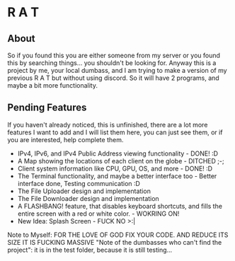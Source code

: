 # R A T

## About

So if you found this you are either someone from my server or you found this by searching things... you shouldn't be looking for. Anyway this is a project by me, your local dumbass, and I am trying to make a version of my previous R A T but without using discord. So it will have 2 programs, and maybe a bit more functionality.

## Pending Features

If you haven't already noticed, this is unfinished, there are a lot more features I want to add and I will list them here, you can just see them, or if you are interested, help complete them.

- IPv4, IPv6, and IPv4 Public Address viewing functionality - DONE! :D
- A Map showing the locations of each client on the globe - DITCHED ;-;
- Client system information like CPU, GPU, OS, and more - DONE! :D
- The Terminal functionality, and maybe a better interface too - Better interface done, Testing communication :D
- The File Uploader design and implementation
- The File Downloader design and implementation
- A FLASHBANG! feature, that disables keyboard shortcuts, and fills the entire screen with a red or white color. - WOKRING ON!
- New Idea: Splash Screen - FUCK NO >:|

Note to Myself: FOR THE LOVE OF GOD FIX YOUR CODE. AND REDUCE ITS SIZE IT IS FUCKING MASSIVE
"Note of the dumbasses who can't find the project": it is in the test folder, because it is still testing...
